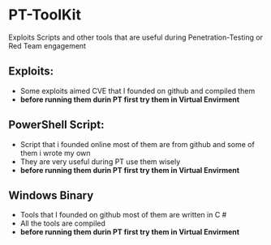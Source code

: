# PT-ToolKit
Exploits Scripts and other tools that are useful during Penetration-Testing or Red Team engagement

## Exploits:
- Some exploits aimed CVE that I founded on github and compiled them <br>
- **before running them durin PT first try them in Virtual Envirment** 

## PowerShell Script:
- Script that i founded online most of them are from github and some of them i wrote my own <br>
- They are very useful during  PT use them wisely
- **before running them durin PT first try them in Virtual Envirment** 

## Windows Binary
- Tools that I founded on github most of them are written in C #
- All the tools are compiled
- **before running them durin PT first try them in Virtual Envirment**
